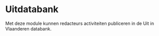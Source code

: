 # Uitdatabank

Met deze module kunnen redacteurs activiteiten publiceren in de Uit in Vlaanderen databank.


